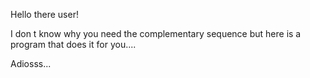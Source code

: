 Hello there user! 

I don t know why you need the complementary sequence but here is a program that does it for you....

Adiosss...
